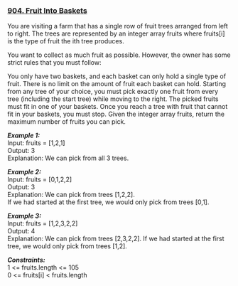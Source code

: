### [904. Fruit Into Baskets](https://leetcode.com/problems/fruit-into-baskets/)

You are visiting a farm that has a single row of fruit trees arranged from left to right. The trees are represented by 
an integer array fruits where fruits[i] is the type of fruit the ith tree produces.

You want to collect as much fruit as possible. However, the owner has some strict rules that you must follow:

You only have two baskets, and each basket can only hold a single type of fruit. There is no limit on the amount of 
fruit each basket can hold.
Starting from any tree of your choice, you must pick exactly one fruit from every tree (including the start tree) 
while moving to the right. The picked fruits must fit in one of your baskets.
Once you reach a tree with fruit that cannot fit in your baskets, you must stop.
Given the integer array fruits, return the maximum number of fruits you can pick.


**_Example 1:_**  
Input: fruits = [1,2,1]  
Output: 3  
Explanation: We can pick from all 3 trees.

**_Example 2:_**  
Input: fruits = [0,1,2,2]  
Output: 3  
Explanation: We can pick from trees [1,2,2].  
If we had started at the first tree, we would only pick from trees [0,1].

**_Example 3:_**  
Input: fruits = [1,2,3,2,2]  
Output: 4  
Explanation: We can pick from trees [2,3,2,2].
If we had started at the first tree, we would only pick from trees [1,2].

_**Constraints:**_  
1 <= fruits.length <= 105  
0 <= fruits[i] < fruits.length